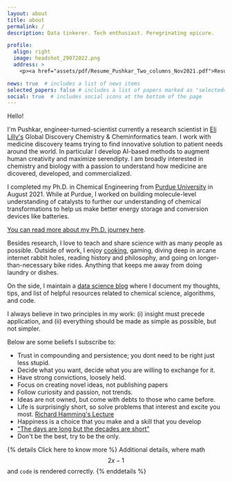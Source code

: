 ```yaml
---
layout: about
title: about
permalink: /
description: Data tinkerer. Tech enthusiast. Peregrinating epicure. 

profile:
  align: right
  image: headshot_29072022.png
  address: >
    <p><a href="assets/pdf/Resume_Pushkar_Two_columns_Nov2021.pdf">Resume</a></p>

news: true  # includes a list of news items
selected_papers: false # includes a list of papers marked as "selected={true}"
social: true  # includes social icons at the bottom of the page
---
```


Hello! 

I'm Pushkar, engineer-turned-scientist currently a research scientist in [Eli Lilly's](https://www.lilly.com/discovery/research-and-scientific-discovery) Global Discovery Chemistry & Cheminformatics team. I work with medicine discovery teams trying to find innovative solution to patient needs around the world. In particular I develop AI-based methods to augment human creativity and maximize serendipty. I am broadly interested in chemistry and biology with a passion to understand how medicine are dicovered, developed, and commercialized. 

I completed my Ph.D. in Chemical Engineering from [Purdue University](https://engineering.purdue.edu/ChE) in August 2021. While at Purdue, I worked on building molecule-level understanding of catalysts to further our understanding of chemical transformations to help us make better energy storage and conversion devices like batteries. 

[You can read more about my Ph.D. journey here](https://www.pushkarghanekar.com/blog/2021/phd_learning/).

Besides research, I love to teach and share science with as many people as possible. Outside of work, I enjoy [cooking](https://www.instagram.com/pgg1610/), gaming, diving deep in arcane internet rabbit holes, reading history and philosophy, and going on longer-than-necessary bike rides. Anything that keeps me away from doing laundry or dishes. 

On the side, I maintain a [data science blog](https://pgg1610.github.io/data_blog/) where I document my thoughts, tips, and list of helpful resources related to chemical science, algorithms, and code. 

I always believe in two principles in my work: (i) insight must precede application, and (ii) everything should be made as simple as possible, but not simpler.

Below are some beliefs I subscribe to:
- Trust in compounding and persistence; you dont need to be right just less stupid.
- Decide what you want, decide what you are willing to exchange for it.
- Have strong convictions, loosely held. 
- Focus on creating novel ideas, not publishing papers
- Follow curiosity and passion, not trends.
- Ideas are not owned, but come with debts to those who came before. 
- Life is surprisingly short, so solve problems that interest and excite you most. [Richard Hamming's Lecture](https://www.cs.virginia.edu/~robins/YouAndYourResearch.pdf)
- Happiness is a choice that you make and a skill that you develop 
- ["The days are long but the decades are short"](https://blog.samaltman.com/the-days-are-long-but-the-decades-are-short)
- Don't be the best, try to be the only.

{% details Click here to know more %}
Additional details, where math $$ 2x - 1 $$ and `code` is rendered correctly.
{% enddetails %}